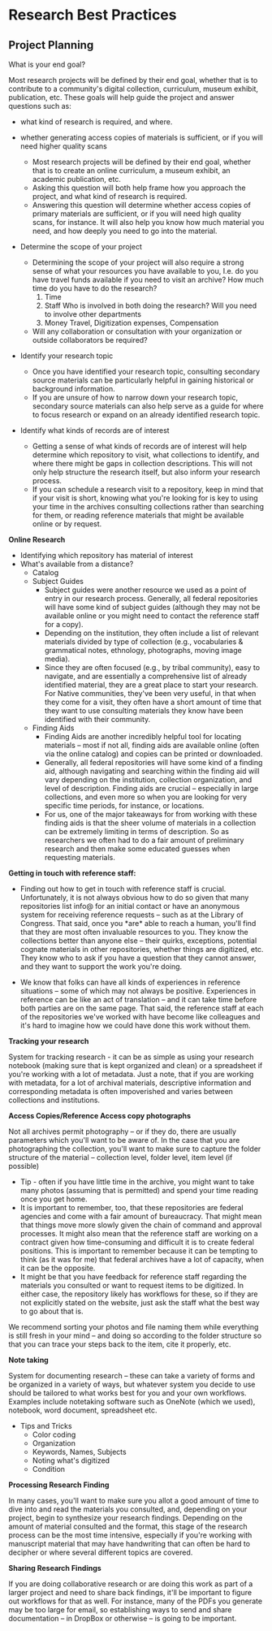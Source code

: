# Research Best Practices

## Project Planning

What is your end goal?

Most research projects will be defined by their end goal, whether that is to contribute to a community's digital collection, curriculum, museum exhibit, publication, etc. These goals will help guide the project and answer questions such as:

- what kind of research is required, and where.
- whether generating access copies of materials is sufficient, or if you will need higher quality scans

  - Most research projects will be defined by their end goal, whether that is to create an online curriculum, a museum exhibit, an academic publication, etc.
  - Asking this question will both help frame how you approach the project, and what kind of research is required.
  - Answering this question will determine whether access copies of primary materials are sufficient, or if you will need high quality scans, for instance. It will also help you know how much material you need, and how deeply you need to go into the material.

- Determine the scope of your project

  - Determining the scope of your project will also require a strong sense of what your resources you have available to you, I.e. do you have travel funds available if you need to visit an archive? How much time do you have to do the research?
    1. Time
    2. Staff
       Who is involved in both doing the research? Will you need to involve other departments
    3. Money
       Travel, Digitization expenses, Compensation
  - Will any collaboration or consultation with your organization or outside collaborators be required?

- Identify your research topic

  - Once you have identified your research topic, consulting secondary source materials can be particularly helpful in gaining historical or background information.
  - If you are unsure of how to narrow down your research topic, secondary source materials can also help serve as a guide for where to focus research or expand on an already identified research topic.

- Identify what kinds of records are of interest

  - Getting a sense of what kinds of records are of interest will help determine which repository to visit, what collections to identify, and where there might be gaps in collection descriptions. This will not only help structure the research itself, but also inform your research process.
  - If you can schedule a research visit to a repository, keep in mind that if your visit is short, knowing what you're looking for is key to using your time in the archives consulting collections rather than searching for them, or reading reference materials that might be available online or by request.

**Online Research**

- Identifying which repository has material of interest
- What's available from a distance?
  - Catalog
  - Subject Guides
    - Subject guides were another resource we used as a point of entry in our research process. Generally, all federal repositories will have some kind of subject guides (although they may not be available online or you might need to contact the reference staff for a copy).
    - Depending on the institution, they often include a list of relevant materials divided by type of collection (e.g., vocabularies & grammatical notes, ethnology, photographs, moving image media).
    - Since they are often focused (e.g., by tribal community), easy to navigate, and are essentially a comprehensive list of already identified material, they are a great place to start your research. For Native communities, they've been very useful, in that when they come for a visit, they often have a short amount of time that they want to use consulting materials they know have been identified with their community.
  - Finding Aids
    - Finding Aids are another incredibly helpful tool for locating materials – most if not all, finding aids are available online (often via the online catalog) and copies can be printed or downloaded.
    - Generally, all federal repositories will have some kind of a finding aid, although navigating and searching within the finding aid will vary depending on the institution, collection organization, and level of description. Finding aids are crucial – especially in large collections, and even more so when you are looking for very specific time periods, for instance, or locations.
    - For us, one of the major takeaways for from working with these finding aids is that the sheer volume of materials in a collection can be extremely limiting in terms of description. So as researchers we often had to do a fair amount of preliminary research and then make some educated guesses when requesting materials.

**Getting in touch with reference staff:**

- Finding out how to get in touch with reference staff is crucial. Unfortunately, it is not always obvious how to do so given that many repositories list info@ for an initial contact or have an anonymous system for receiving reference requests – such as at the Library of Congress. That said, once you \*are\* able to reach a human, you'll find that they are most often invaluable resources to you. They know the collections better than anyone else – their quirks, exceptions, potential cognate materials in other repositories, whether things are digitized, etc. They know who to ask if you have a question that they cannot answer, and they want to support the work you're doing.

- We know that folks can have all kinds of experiences in reference situations – some of which may not always be positive. Experiences in reference can be like an act of translation – and it can take time before both parties are on the same page. That said, the reference staff at each of the repositories we've worked with have become like colleagues and it's hard to imagine how we could have done this work without them.

**Tracking your research**

System for tracking research - it can be as simple as using your research notebook (making sure that is kept organized and clean) or a spreadsheet if you're working with a lot of metadata. Just a note, that if you are working with metadata, for a lot of archival materials, descriptive information and corresponding metadata is often impoverished and varies between collections and institutions.

**Access Copies/Reference Access copy photographs**

Not all archives permit photography – or if they do, there are usually parameters which you'll want to be aware of. In the case that you are photographing the collection, you'll want to make sure to capture the folder structure of the material – collection level, folder level, item level (if possible)

- Tip - often if you have little time in the archive, you might want to take many photos (assuming that is permitted) and spend your time reading once you get home.
- It is important to remember, too, that these repositories are federal agencies and come with a fair amount of bureaucracy. That might mean that things move more slowly given the chain of command and approval processes. It might also mean that the reference staff are working on a contract given how time-consuming and difficult it is to create federal positions. This is important to remember because it can be tempting to think (as it was for me) that federal archives have a lot of capacity, when it can be the opposite.
- It might be that you have feedback for reference staff regarding the materials you consulted or want to request items to be digitized. In either case, the repository likely has workflows for these, so if they are not explicitly stated on the website, just ask the staff what the best way to go about that is.

We recommend sorting your photos and file naming them while everything is still fresh in your mind – and doing so according to the folder structure so that you can trace your steps back to the item, cite it properly, etc.

**Note taking**

System for documenting research – these can take a variety of forms and be organized in a variety of ways, but whatever system you decide to use should be tailored to what works best for you and your own workflows. Examples include notetaking software such as OneNote (which we used), notebook, word document, spreadsheet etc.

- Tips and Tricks
  - Color coding
  - Organization
  - Keywords, Names, Subjects
  - Noting what's digitized
  - Condition

**Processing Research Finding**

In many cases, you'll want to make sure you allot a good amount of time to dive into and read the materials you consulted, and, depending on your project, begin to synthesize your research findings. Depending on the amount of material consulted and the format, this stage of the research process can be the most time intensive, especially if you're working with manuscript material that may have handwriting that can often be hard to decipher or where several different topics are covered.

**Sharing Research Findings**

If you are doing collaborative research or are doing this work as part of a larger project and need to share back findings, it'll be important to figure out workflows for that as well. For instance, many of the PDFs you generate may be too large for email, so establishing ways to send and share documentation – in DropBox or otherwise – is going to be important.
